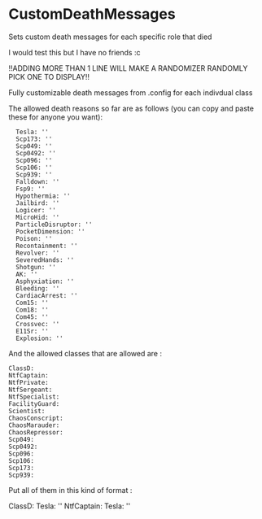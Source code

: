 
# CustomDeathMessages
Sets custom death messages for each specific role that died

I would test this but I have no friends :c

!!ADDING MORE THAN 1 LINE WILL MAKE A RANDOMIZER RANDOMLY PICK ONE TO DISPLAY!!

Fully customizable death messages from .config for each indivdual class

The allowed death reasons so far are as follows (you can copy and paste these for anyone you want): 

      Tesla: ''
      Scp173: ''
      Scp049: ''
      Scp0492: ''
      Scp096: ''
      Scp106: ''
      Scp939: ''
      Falldown: ''
      Fsp9: ''
      Hypothermia: ''
      Jailbird: ''
      Logicer: ''
      MicroHid: ''
      ParticleDisruptor: ''
      PocketDimension: ''
      Poison: ''
      Recontainment: ''
      Revolver: ''
      SeveredHands: ''
      Shotgun: ''
      AK: ''
      Asphyxiation: ''
      Bleeding: ''
      CardiacArrest: ''
      Com15: ''
      Com18: ''
      Com45: ''
      Crossvec: ''
      E11Sr: ''
      Explosion: ''

And the allowed classes that are allowed are : 

    ClassD:
    NtfCaptain: 
    NtfPrivate: 
    NtfSergeant: 
    NtfSpecialist: 
    FacilityGuard: 
    Scientist: 
    ChaosConscript: 
    ChaosMarauder: 
    ChaosRepressor: 
    Scp049: 
    Scp0492: 
    Scp096: 
    Scp106:
    Scp173: 
    Scp939: 


Put all of them in this kind of format : 

ClassD:
      Tesla: ''
NtfCaptain:
      Tesla: ''

